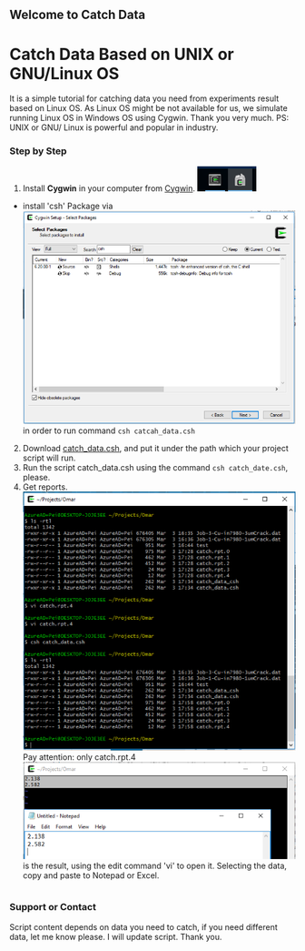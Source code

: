 ## Welcome to Catch Data

#   Catch Data Based on UNIX or GNU/Linux OS   #
  It is a simple tutorial for catching data you need from experiments result based on Linux OS. As Linux OS might be not available for us, we simulate running Linux OS in Windows OS using Cygwin. Thank you very much.
  PS: UNIX or GNU/ Linux is powerful and popular in industry.

### Step by Step
1. Install **Cygwin** in your computer from [Cygwin](https://www.cygwin.com/). ![Cygwin and Setup](https://github.com/t9527/catch_data/blob/master/Catch_data_3.PNG)
- install 'csh' Package via ![Cygwin Setup](https://github.com/t9527/catch_data/blob/master/Catch_data_4.PNG) in order to run command `csh catcah_data.csh`
2. Download [catch_data.csh](https://github.com/t9527/catch_data/blob/master/catch_data.csh), and put it under the path which your project script will run.
3. Run the script catch_data.csh using the command `csh catch_date.csh`, please.
4. Get reports. ![Reports](https://github.com/t9527/catch_data/blob/master/Catch_data_1.PNG)  Pay attention: only catch.rpt.4  ![Report](https://github.com/t9527/catch_data/blob/master/Catch_data_2.PNG)is the result, using the edit command 'vi' to open it. Selecting the data, copy and paste to Notepad or Excel.


```markdown


```

### Support or Contact

Script content depends on data you need to catch, if you need different data, let me know please. I will update script. Thank you.

